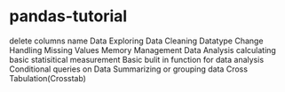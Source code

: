 # pandas-tutorial
delete columns name
Data Exploring
Data Cleaning
Datatype Change
Handling Missing Values
Memory Management
Data Analysis
calculating basic statisitical measurement
Basic bulit in function for data analysis
Conditional queries on Data
Summarizing or grouping data
Cross Tabulation(Crosstab)
